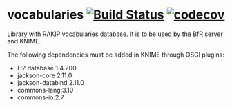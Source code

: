 # vocabularies [![Build Status](https://travis-ci.org/RakipInitiative/vocabularies.svg?branch=master)](https://travis-ci.org/RakipInitiative/vocabularies) [![codecov](https://codecov.io/gh/miguelalba/vocabularies/branch/codecov/graph/badge.svg?token=IvmSOC2tbr)](https://codecov.io/gh/miguelalba/vocabularies)

Library with RAKIP vocabularies database. It is to be used by the BfR server and KNIME.

The following dependencies must be added in KNIME through OSGI plugins:
* H2 database 1.4.200
* jackson-core 2.11.0
* jackson-databind 2.11.0
* commons-lang:3.10
* commons-io:2.7
